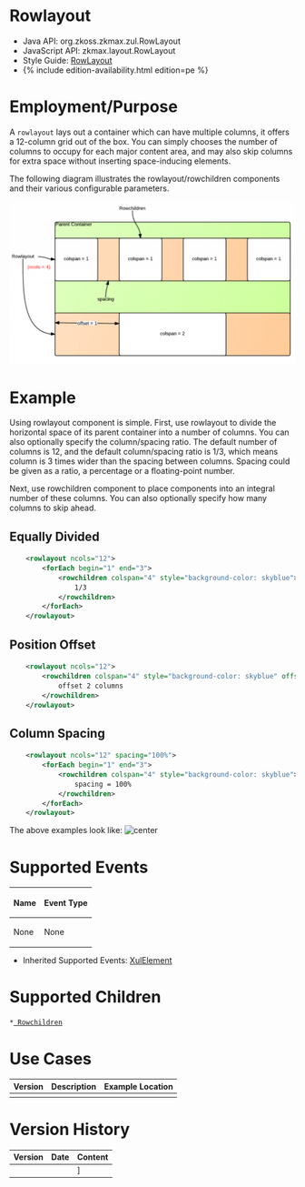 

# Rowlayout

- Java API: <javadoc>org.zkoss.zkmax.zul.RowLayout</javadoc>
- JavaScript API:
  <javadoc directory="jsdoc">zkmax.layout.RowLayout</javadoc>
- Style Guide: [
  RowLayout](ZK_Style_Guide/XUL_Component_Specification)
- {% include edition-availability.html edition=pe %}

# Employment/Purpose

A `rowlayout` lays out a container which can have multiple columns, it
offers a 12-column grid out of the box. You can simply chooses the
number of columns to occupy for each major content area, and may also
skip columns for extra space without inserting space-inducing elements.

The following diagram illustrates the rowlayout/rowchildren components
and their various configurable parameters.

![](images/ZKComRef_Rowlayout.PNG )

# Example

Using rowlayout component is simple. First, use rowlayout to divide the
horizontal space of its parent container into a number of columns. You
can also optionally specify the column/spacing ratio. The default number
of columns is 12, and the default column/spacing ratio is 1/3, which
means column is 3 times wider than the spacing between columns. Spacing
could be given as a ratio, a percentage or a floating-point number.

Next, use rowchildren component to place components into an integral
number of these columns. You can also optionally specify how many
columns to skip ahead.

## Equally Divided

``` xml
    <rowlayout ncols="12">
        <forEach begin="1" end="3">
            <rowchildren colspan="4" style="background-color: skyblue">
                1/3
            </rowchildren>
        </forEach>
    </rowlayout>
```

## Position Offset

``` xml
    <rowlayout ncols="12">
        <rowchildren colspan="4" style="background-color: skyblue" offset="2">
            offset 2 columns
        </rowchildren>
    </rowlayout>
```

## Column Spacing

``` xml
    <rowlayout ncols="12" spacing="100%">
        <forEach begin="1" end="3">
            <rowchildren colspan="4" style="background-color: skyblue">
                spacing = 100%
            </rowchildren>
        </forEach>
    </rowlayout>
```

The above examples look like: ![
center](rowlayout-examples.png " center")

# Supported Events

<table>
<thead>
<tr class="header">
<th><center>
<p>Name</p>
</center></th>
<th><center>
<p>Event Type</p>
</center></th>
</tr>
</thead>
<tbody>
<tr class="odd">
<td><p>None</p></td>
<td><p>None</p></td>
</tr>
</tbody>
</table>

- Inherited Supported Events: [
  XulElement](ZK_Component_Reference/Base_Components/XulElement#Supported_Events)

# Supported Children

`*`[` Rowchildren`](ZK_Component_Reference/Layouts/Rowlayout/Rowchildren)

# Use Cases

| Version | Description | Example Location |
|---------|-------------|------------------|
|         |             |                  |

# Version History



| Version | Date | Content |
|---------|------|---------|
|         |      | \]      |


